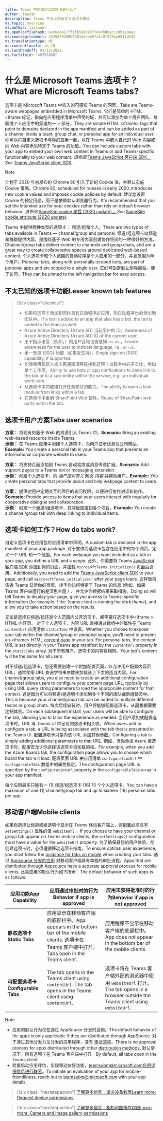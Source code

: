 ```yaml
---
title: Teams 中的自定义选项卡是什么？
author: laujan
description: Teams 平台上的自定义选项卡概述
ms.topic: overview
ms.author: lajanuar
ms.openlocfilehash: 64c6e44177f1fb598895f748dbd0ec1c0b1e3aa1
ms.sourcegitcommit: 4539479289b43812eaae07a1c0f878bed815d2d2
ms.translationtype: MT
ms.contentlocale: zh-CN
ms.lasthandoff: 01/12/2021
ms.locfileid: "49797888"
---
```

# <a name="what-are-microsoft-teams-tabs"></a><span data-ttu-id="a4182-103">什么是 Microsoft Teams 选项卡？</span><span class="sxs-lookup"><span data-stu-id="a4182-103">What are Microsoft Teams tabs?</span></span>

<span data-ttu-id="a4182-104">选项卡是 Microsoft Teams 中嵌入的可感知 Teams 的网页。</span><span class="sxs-lookup"><span data-stu-id="a4182-104">Tabs are Teams-aware webpages embedded in Microsoft Teams.</span></span> <span data-ttu-id="a4182-105">它们是简单的 HTML <iframe 标记，指向在应用程序清单中声明的域，并可以添加为单个用户团队、群聊或个人应用中的频道的一 \> 部分。</span><span class="sxs-lookup"><span data-stu-id="a4182-105">They are simple HTML <iframe\> tags that point to domains declared in the app manifest and can be added as part of a channel inside a team, group chat, or personal app for an individual user.</span></span> <span data-ttu-id="a4182-106">你可以将自定义选项卡与你的应用一起，以在 Teams 中嵌入自己的 Web 内容或向 Web 内容添加特定于 Teams 的功能。</span><span class="sxs-lookup"><span data-stu-id="a4182-106">You can include custom tabs with your app to embed your own web content in Teams or add Teams-specific functionality to your web content.</span></span> <span data-ttu-id="a4182-107">*请参阅* [Teams JavaScript 客户端 SDK。](/javascript/api/overview/msteams-client)</span><span class="sxs-lookup"><span data-stu-id="a4182-107">*See* [Teams JavaScript client SDK](/javascript/api/overview/msteams-client).</span></span>

> [!NOTE]
> <span data-ttu-id="a4182-108">计划于 2020 年初发布的 Chrome 80 引入了新的 Cookie 值，并默认实施 Cookie 策略。</span><span class="sxs-lookup"><span data-stu-id="a4182-108">Chrome 80, scheduled for release in early 2020, introduces new cookie values and imposes cookie policies by default.</span></span> <span data-ttu-id="a4182-109">建议您设置 Cookie 的预定用途，而不是依赖默认浏览器行为。</span><span class="sxs-lookup"><span data-stu-id="a4182-109">It's recommended that you set the intended use for your cookies rather than rely on default browser behavior.</span></span> <span data-ttu-id="a4182-110">*请参阅* [SameSite cookie 属性 (2020 update) 。](../resources/samesite-cookie-update.md)</span><span class="sxs-lookup"><span data-stu-id="a4182-110">*See* [SameSite cookie attribute (2020 update)](../resources/samesite-cookie-update.md).</span></span>

<span data-ttu-id="a4182-111">Teams 中提供两种类型的选项卡： 频道/组和个人。</span><span class="sxs-lookup"><span data-stu-id="a4182-111">There are two types of tabs available in Teams — channel/group and personal.</span></span> <span data-ttu-id="a4182-112">频道/组选项卡向频道和群聊提供内容，是围绕基于 Web 的专用内容创建协作空间的一种很好的方法。</span><span class="sxs-lookup"><span data-stu-id="a4182-112">Channel/group tabs deliver content to channels and group chats, and are a great way to create collaborative spaces around dedicated web-based content.</span></span> <span data-ttu-id="a4182-113">个人选项卡和个人范围的自动程序是个人应用的一部分，并且范围为单个用户。</span><span class="sxs-lookup"><span data-stu-id="a4182-113">Personal tabs, along with personally-scoped bots, are part of personal apps and are scoped to a single user.</span></span> <span data-ttu-id="a4182-114">它们可固定到左侧导航栏，便于访问。</span><span class="sxs-lookup"><span data-stu-id="a4182-114">They can be pinned to the left navigation bar for easy access.</span></span>

## <a name="lesser-known-tab-features"></a><span data-ttu-id="a4182-115">不太已知的选项卡功能</span><span class="sxs-lookup"><span data-stu-id="a4182-115">Lesser known tab features</span></span>

> [!div class="checklist"]
>
> * <span data-ttu-id="a4182-116">如果将选项卡添加到同样具有自动程序的应用，则自动程序也会添加到团队中。</span><span class="sxs-lookup"><span data-stu-id="a4182-116">If a tab is added to an app that also has a bot, the bot is added to the team as well.</span></span>
> * <span data-ttu-id="a4182-117">Azure Active Directory (Azure AD) 当前用户的 ID。</span><span class="sxs-lookup"><span data-stu-id="a4182-117">Awareness of Azure Active Directory (Azure AD) ID of the current user.</span></span>
> * <span data-ttu-id="a4182-118">用于指示语言（例如，）的用户区域设置感知 `en-us` 。</span><span class="sxs-lookup"><span data-stu-id="a4182-118">Locale awareness for the user to indicate language, i.e., `en-us`.</span></span> 
> * <span data-ttu-id="a4182-119">单一登录 (SSO) 功能（如果受支持）。</span><span class="sxs-lookup"><span data-stu-id="a4182-119">Single sign-on (SSO) capability, if supported.</span></span>
> * <span data-ttu-id="a4182-120">能够使用机器人或应用通知深层链接到选项卡或服务中的子实体，例如单个工作项。</span><span class="sxs-lookup"><span data-stu-id="a4182-120">Ability to use bots or app notifications to deep link to the tab or to a sub-entity within the service, e.g., an individual work item.</span></span>
> * <span data-ttu-id="a4182-121">从选项卡中的链接打开任务模块的能力。</span><span class="sxs-lookup"><span data-stu-id="a4182-121">The ability to open a task module from links within a tab.</span></span>
> * <span data-ttu-id="a4182-122">在选项卡中重用 SharePoint Web 部件。</span><span class="sxs-lookup"><span data-stu-id="a4182-122">Reuse of SharePoint web parts within the tab.</span></span>

## <a name="tabs-user-scenarios"></a><span data-ttu-id="a4182-123">选项卡用户方案</span><span class="sxs-lookup"><span data-stu-id="a4182-123">Tabs user scenarios</span></span>

<span data-ttu-id="a4182-124">**方案：** 将现有的基于 Web 的资源引入 Teams 中。</span><span class="sxs-lookup"><span data-stu-id="a4182-124">**Scenario:** Bring an existing web-based resource inside Teams.</span></span> \
<span data-ttu-id="a4182-125">**示例：** 在 Teams 应用中创建个人选项卡，向用户显示信息性公司网站。</span><span class="sxs-lookup"><span data-stu-id="a4182-125">**Example:** You create a personal tab in your Teams app that presents an informational corporate website to users.</span></span>

<span data-ttu-id="a4182-126">**方案：** 将支持页面添加到 Teams 自动程序或消息传递扩展。</span><span class="sxs-lookup"><span data-stu-id="a4182-126">**Scenario:** Add support pages to a Teams bot or messaging extension.</span></span> \
<span data-ttu-id="a4182-127">**示例：** 创建个人选项卡，向 *用户提供有关* 网页 *内容* 并帮助用户。</span><span class="sxs-lookup"><span data-stu-id="a4182-127">**Example:** You create personal tabs that provide *about* and *help* webpage content to users.</span></span>

<span data-ttu-id="a4182-128">**方案：** 提供对用户定期交互的项目的访问权限，以便进行协作对话和协作。</span><span class="sxs-lookup"><span data-stu-id="a4182-128">**Scenario:** Provide access to items that your users interact with regularly for cooperative dialogue and collaboration.</span></span> \
<span data-ttu-id="a4182-129">**示例：** 创建一个通道/组选项卡，其深层链接到各个项目。</span><span class="sxs-lookup"><span data-stu-id="a4182-129">**Example:** You create a channel/group tab with deep linking to individual items.</span></span>

## <a name="how-do-tabs-work"></a><span data-ttu-id="a4182-130">选项卡如何工作？</span><span class="sxs-lookup"><span data-stu-id="a4182-130">How do tabs work?</span></span>

<span data-ttu-id="a4182-131">自定义选项卡在应用包的应用清单中声明。</span><span class="sxs-lookup"><span data-stu-id="a4182-131">A custom tab is declared in the app manifest of your app package.</span></span> <span data-ttu-id="a4182-132">对于要作为选项卡包含在应用中的每个网页，定义一个 URL 和一个范围。</span><span class="sxs-lookup"><span data-stu-id="a4182-132">For each webpage you want included as a tab in your app, you define a URL and a scope.</span></span> <span data-ttu-id="a4182-133">此外，你需要将 Teams [JavaScript 客户端 SDK](/javascript/api/overview/msteams-client) 添加到你的页面，并加载 `microsoftTeams.initialize()` 页面后调用。</span><span class="sxs-lookup"><span data-stu-id="a4182-133">Additionally, you need to add the [Teams JavaScript client SDK](/javascript/api/overview/msteams-client) to your page, and call `microsoftTeams.initialize()` after your page loads.</span></span> <span data-ttu-id="a4182-134">这样做将告诉 Teams 显示你的页面、授予你访问特定于 Teams 的信息 (例如，如果 Teams 客户端运行的是深色主题 *) ，* 并允许你根据结果采取措施。</span><span class="sxs-lookup"><span data-stu-id="a4182-134">Doing so will tell Teams to display your page, give you access to Teams-specific information (for example if the Teams client is running the *dark theme*), and allow you to take action based on the results.</span></span>

<span data-ttu-id="a4182-135">无论是选择在频道/组还是个人范围内公开选项卡，都需要在选项卡中<iframe \> HTML 内容页。 [](~/tabs/how-to/create-tab-pages/content-page.md)对于个人选项卡，内容 URL 直接通过数组中的属性在 Teams `contentUrl` 应用清单 `staticTabs` 中设置。</span><span class="sxs-lookup"><span data-stu-id="a4182-135">Whether you choose to expose your tab within the channel/group or personal scope, you'll need to present an <iframe\> HTML [content page](~/tabs/how-to/create-tab-pages/content-page.md) in your tab. For personal tabs, the content URL is set directly in your Teams app manifest by the `contentUrl` property in the `staticTabs` array.</span></span> <span data-ttu-id="a4182-136">对于所有用户，选项卡的内容将相同。</span><span class="sxs-lookup"><span data-stu-id="a4182-136">Your tab's content will be the same for all users.</span></span>

<span data-ttu-id="a4182-137">对于频道/组选项卡，您还需要创建一个附加配置页面，以允许用户配置内容页 URL，通常使用 URL 查询字符串参数来加载该上下文的适当内容。</span><span class="sxs-lookup"><span data-stu-id="a4182-137">For channel/group tabs, you also need to create an additional configuration page that allows users to configure your content page URL, typically by using URL query string parameters to load the appropriate content for that context.</span></span> <span data-ttu-id="a4182-138">这是因为可以将频道/组选项卡添加到多个不同的团队或群组聊天中。</span><span class="sxs-lookup"><span data-stu-id="a4182-138">This is because your channel/group tab can be added to multiple different teams or group chats.</span></span> <span data-ttu-id="a4182-139">每次后续安装时，用户将能够配置选项卡，从而根据需要定制体验。</span><span class="sxs-lookup"><span data-stu-id="a4182-139">On each subsequent install, your users will be able to configure the tab, allowing you to tailor the experience as needed.</span></span> <span data-ttu-id="a4182-140">当用户添加或配置选项卡时，URL 与 Teams UI 中呈现的选项卡相关联。</span><span class="sxs-lookup"><span data-stu-id="a4182-140">When users add or configure a tab, a URL is being associated with the tab that is presented in the Teams UI.</span></span> <span data-ttu-id="a4182-141">配置选项卡只是向该 URL 添加其他参数。</span><span class="sxs-lookup"><span data-stu-id="a4182-141">Configuring a tab is simply adding additional parameters to that URL.</span></span> <span data-ttu-id="a4182-142">例如，当你添加 Azure 板选项卡时，配置页允许你选择该选项卡将加载的板。</span><span class="sxs-lookup"><span data-stu-id="a4182-142">For example, when you add the Azure Boards tab, the configuration page allows you to choose which board the tab will load.</span></span> <span data-ttu-id="a4182-143">配置页面 URL 由应用清单  `configurationUrl` 中 `configurableTabs` 数组中的属性指定。</span><span class="sxs-lookup"><span data-stu-id="a4182-143">The configuration page URL is specified by the  `configurationUrl` property in the `configurableTabs` array in your app manifest.</span></span>

<span data-ttu-id="a4182-144">每个应用最多只能有一 (1) 频道/组选项卡 (16) 16 个个人选项卡。</span><span class="sxs-lookup"><span data-stu-id="a4182-144">You can have a maximum of one (1) channel/group tab and up to sixteen (16) personal tabs per app.</span></span>

## <a name="mobile-clients"></a><span data-ttu-id="a4182-145">移动客户端</span><span class="sxs-lookup"><span data-stu-id="a4182-145">Mobile clients</span></span>

<span data-ttu-id="a4182-146">如果你选择让频道或组选项卡显示在 Teams 移动客户端上，则配置必须具有 `setSettings()` 属性的值 `websiteUrl` 。</span><span class="sxs-lookup"><span data-stu-id="a4182-146">If you choose to have your channel or group tab appear on Teams mobile clients, the `setSettings()` configuration must have a value for the `websiteUrl` property.</span></span> <span data-ttu-id="a4182-147">为了确保最佳的用户体验，在创建选项卡时，必须遵循移动[](~/tabs/design/tabs-mobile.md)选项卡指南。</span><span class="sxs-lookup"><span data-stu-id="a4182-147">To ensure optimal user experience, you must follow the [guidance for tabs on mobile](~/tabs/design/tabs-mobile.md) when creating your tabs.</span></span> <span data-ttu-id="a4182-148">通过 [Appsource 分发的应用](~/concepts/deploy-and-publish/appsource/publish.md) 对移动客户端具有单独的审批流程。</span><span class="sxs-lookup"><span data-stu-id="a4182-148">Apps that are [distributed through Appsource](~/concepts/deploy-and-publish/appsource/publish.md) have a separate approval process for mobile clients.</span></span> <span data-ttu-id="a4182-149">此类应用的默认行为如下所示：</span><span class="sxs-lookup"><span data-stu-id="a4182-149">The default behavior of such apps is as follows:</span></span>

| <span data-ttu-id="a4182-150">**应用功能**</span><span class="sxs-lookup"><span data-stu-id="a4182-150">**App Capability**</span></span> | <span data-ttu-id="a4182-151">**应用通过审批时的行为**</span><span class="sxs-lookup"><span data-stu-id="a4182-151">**Behavior if app is approved**</span></span> | <span data-ttu-id="a4182-152">**应用未获得批准时的行为**</span><span class="sxs-lookup"><span data-stu-id="a4182-152">**Behavior if app is not approved**</span></span> |
| --- | --- | --- |
| <span data-ttu-id="a4182-153">**静态选项卡**</span><span class="sxs-lookup"><span data-stu-id="a4182-153">**Static Tabs**</span></span> | <span data-ttu-id="a4182-154">应用显示在移动客户端的底部栏中。</span><span class="sxs-lookup"><span data-stu-id="a4182-154">App appears in the bottom bar of the mobile clients.</span></span> <span data-ttu-id="a4182-155">选项卡在 Teams 客户端中打开。</span><span class="sxs-lookup"><span data-stu-id="a4182-155">Tabs open in the Teams client.</span></span> | <span data-ttu-id="a4182-156">应用程序不显示在移动客户端的底部栏中。</span><span class="sxs-lookup"><span data-stu-id="a4182-156">App does not appear in the bottom bar of the mobile clients.</span></span> |
| <span data-ttu-id="a4182-157">**可配置选项卡**</span><span class="sxs-lookup"><span data-stu-id="a4182-157">**Configurable Tabs**</span></span> | <span data-ttu-id="a4182-158">The tab opens in the Teams client using `contentUrl` .</span><span class="sxs-lookup"><span data-stu-id="a4182-158">The tab opens in the Teams client using `contentUrl`.</span></span> | <span data-ttu-id="a4182-159">选项卡将在 Teams 客户端外部的浏览器中使用 `websiteUrl` 打开。</span><span class="sxs-lookup"><span data-stu-id="a4182-159">The tab opens in a browser outside the Teams client using `websiteUrl`.</span></span> |


>[!NOTE]
>
>- <span data-ttu-id="a4182-160">应用的默认行为仅在通过 AppSource 分发时适用。</span><span class="sxs-lookup"><span data-stu-id="a4182-160">The default behavior of the apps is only applicable if they are distributed through AppSource.</span></span> <span data-ttu-id="a4182-161">对于通过其他分发方法分发的应用程序，没有 [审批流程](~/concepts/deploy-and-publish/overview.md)。</span><span class="sxs-lookup"><span data-stu-id="a4182-161">There is no approval process for apps distributed through other [distribution methods](~/concepts/deploy-and-publish/overview.md).</span></span> <span data-ttu-id="a4182-162">默认情况下，所有选项卡在 Teams 客户端中打开。</span><span class="sxs-lookup"><span data-stu-id="a4182-162">By default, all tabs open in the Teams client.</span></span>
>- <span data-ttu-id="a4182-163">若要启动应用评估，实现移动友好功能，teamsubm@microsoft.com应用详细信息进行联系。</span><span class="sxs-lookup"><span data-stu-id="a4182-163">To initiate an evaluation of your app for mobile-friendliness, reach out to teamsubm@microsoft.com with your app details.</span></span>


> [!div class="nextstepaction"]
> [<span data-ttu-id="a4182-164">了解更多信息：请求设备权限</span><span class="sxs-lookup"><span data-stu-id="a4182-164">Learn  more: Request device permissions</span></span>](/concepts/device-capabilities/native-device-permissions.md)

> [!div class="nextstepaction"]
>[<span data-ttu-id="a4182-165">了解更多信息：相机和图像库权限</span><span class="sxs-lookup"><span data-stu-id="a4182-165">Learn more: Camera and image gallery permissions</span></span>](/concepts/device-capabilities/mobile-camera-image-permissions.md)
